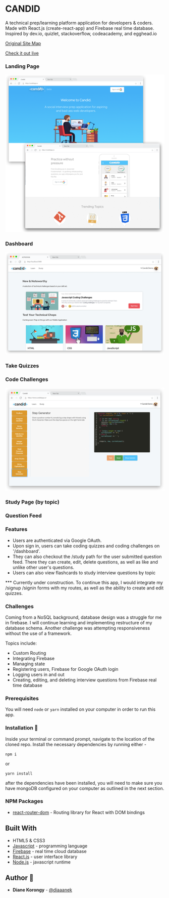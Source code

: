 # CANDID

A technical prep/learning platform application for developers & coders. Made with React.js (create-react-app) and Firebase real time database. Inspired by dev.io, quizlet, stackoverflow, codeacademy, and egghead.io

[Original Site Map](https://github.com/diaaanek/candid/wiki/Originial-Site-Map/_edit)

[Check it out live](https://candidapp.co)

### Landing Page

![Candid1](https://raw.githubusercontent.com/diaaanek/candid/master/public/splash.png)

### Dashboard

![Candid2](https://raw.githubusercontent.com/diaaanek/candid/master/public/candid2.png)

### Take Quizzes

### Code Challenges

![Candid3](https://raw.githubusercontent.com/diaaanek/candid/master/public/candid3.png)

### Study Page (by topic)

### Question Feed

### Features

- Users are authenticated via Google OAuth.
- Upon sign in, users can take coding quizzes and coding challenges on '/dashboard'.
- They can also checkout the /study path for the user submitted question feed. There they can create, edit, delete questions, as well as like and unlike other user's questions.
- Users can also view flashcards to study interview questions by topic

\*\*\* Currently under construction. To continue this app, I would integrate my /signup /signin forms with my routes, as well as the ability to create and edit quizzes.

### Challenges

Coming from a NoSQL background, database design was a struggle for me in firebase. I will continue learning and implementing restructure of my database schema. Another challenge was attempting responsiveness without the use of a framework.

Topics include:

- Custom Routing
- Integrating Firebase
- Managing state
- Registering users, Firebase for Google OAuth login
- Logging users in and out
- Creating, editing, and deleting interview questions from Firebase real time database

### Prerequisites

You will need `node` or `yarn` installed on your computer in order to run this app.

### Installation :file_folder:

Inside your terminal or command prompt, navigate to the location of the cloned repo. Install the necessary dependencies by running either -

```
npm i
```

or

```
yarn install
```

after the dependencies have been installed, you will need to make sure you have mongoDB configured on your computer as outlined in the next section.

### NPM Packages

- [react-router-dom](https://www.npmjs.com/package/react-router-dom) - Routing library for React with DOM bindings

## Built With

- HTML5 & CSS3
- [Javascript](https://www.javascript.com/) - programming language
- [Firebase](https://www.firebase.com) - real time cloud database
- [React.js](https://reactjs.org/) - user interface library
- [Node.js](https://nodejs.org/en/) - javascript runtime

## Author :key:

- **Diane Korongy** - [@diaaanek](https://github.com/diaaanek)
